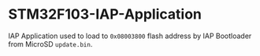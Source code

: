 # STM32F103-IAP-Application

IAP Application used to load to `0x08003800` flash address by IAP Bootloader from MicroSD `update.bin`.
